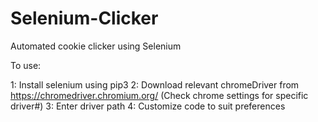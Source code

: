 # Selenium-Clicker
 Automated cookie clicker using Selenium

To use:

1: Install selenium using pip3
2: Download relevant chromeDriver from https://chromedriver.chromium.org/ (Check chrome settings for specific driver#)
3: Enter driver path
4: Customize code to suit preferences